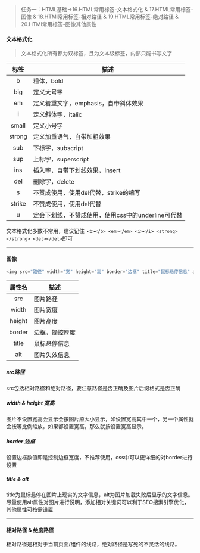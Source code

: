 > 任务一：HTML基础->16.HTML常用标签-文本格式化 & 17.HTML常用标签-图像 & 18.HTMl常用标签-相对路径 & 19.HTML常用标签-绝对路径 & 20.HTMl常用标签-图像其他属性

#### 文本格式化
> 文本格式化所有都为双标签，且为文本级标签，内部只能书写文字

标签 | 描述
:-:|-
b|粗体，bold
big|定义大号字
em|定义着重文字，emphasis，自带斜体效果
i|定义斜体字，italic
small|定义小号字
strong|定义加重语气，自带加粗效果
sub|下标字，subscript
sup|上标字，superscript
ins|插入字，自带下划线效果，insert
del|删除字，delete
s|不赞成使用，使用del代替，strike的缩写
strike|不赞成使用，使用del代替
u|定会下划线，不赞成使用，使用css中的underline可代替

文本格式化多数不常用，建议记住` <b></b> <em></em> <i></i> <strong></strong> <del></del>`即可
***
#### 图像<img />
``` javascript
<img src="路径" width="宽" height="高" border="边框" title="鼠标悬停信息" alt="图片未加载信息"/>
```
属性名|描述
:-:|-
src|图片路径
width|图片宽度
height|图片高度
border|边框，操控厚度
title|鼠标悬停信息
alt|图片失效信息

##### src路径
src包括相对路径和绝对路径，要注意路径是否正确及图片后缀格式是否正确

##### width & height 宽高
图片不设置宽高会显示会按图片原大小显示，如设置宽高其中一个，另一个属性就会按等比例缩放。如果都设置宽高，那么就按设置宽高显示。

##### border 边框
设置边框数值即是控制边框宽度，不推荐使用，css中可以更详细的对border进行设置

##### title & alt
title为鼠标悬停在图片上现实的文字信息，alt为图片加载失败后显示的文字信息。尽量使用alt属性对图片进行说明，添加相对关键词可以利于SEO搜索引擎优化，其他属性可按需设置
***

#### 相对路径 & 绝度路径
相对路径是相对于当前页面/组件的线路，绝对路径是写死的不灵活的线路。